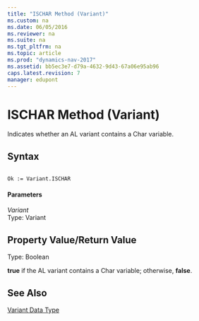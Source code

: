 ```yaml
---
title: "ISCHAR Method (Variant)"
ms.custom: na
ms.date: 06/05/2016
ms.reviewer: na
ms.suite: na
ms.tgt_pltfrm: na
ms.topic: article
ms.prod: "dynamics-nav-2017"
ms.assetid: bb5ec3e7-d79a-4632-9d43-67a06e95ab96
caps.latest.revision: 7
manager: edupont
---
```

# ISCHAR Method (Variant)
Indicates whether an AL variant contains a Char variable.  
  
## Syntax  
  
```  
  
Ok := Variant.ISCHAR  
```  
  
#### Parameters  
 *Variant*  
 Type: Variant  
  
## Property Value/Return Value  
 Type: Boolean  
  
 **true** if the AL variant contains a Char variable; otherwise, **false**.  
  
## See Also  
 [Variant Data Type](Variant-Data-Type.md)